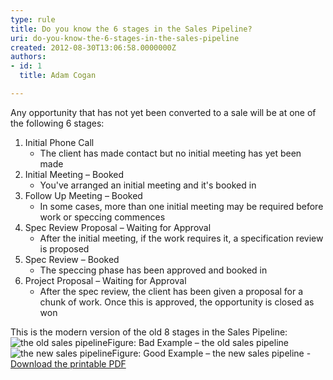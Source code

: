 ```yaml
---
type: rule
title: Do you know the 6 stages in the Sales Pipeline?
uri: do-you-know-the-6-stages-in-the-sales-pipeline
created: 2012-08-30T13:06:58.0000000Z
authors:
- id: 1
  title: Adam Cogan

---
```


 
Any opportunity that has not yet been converted to a sale will be at one of the following 6 stages:
 
1. Initial Phone Call
    - The client has made contact but no initial meeting has yet been made
2. Initial Meeting – Booked
    - You've arranged an initial meeting and it's booked in
3. Follow Up Meeting – Booked
    - In some cases, more than one initial meeting may be required before work or speccing commences
4. Spec Review Proposal – Waiting for Approval
    - After the initial meeting, if the work requires it, a specification review is proposed
5. Spec Review – Booked
    - The speccing phase has been approved and booked in
6. Project Proposal – Waiting for Approval
    - After the spec review, the client has been given a proposal for a chunk of work. Once this is approved, the opportunity is closed as won


This is the modern version of the old 8 stages in the Sales Pipeline:
![the old sales pipeline](/Management/RulesToSuccessfulSalesAndAccountManagement/PublishingImages/old-sales-pipeline.jpg)Figure: Bad Example – the old sales pipeline![the new sales pipeline](/Management/RulesToSuccessfulSalesAndAccountManagement/PublishingImages/new-sales-pipeline.jpg)Figure: Good Example – the new sales pipeline - [Download the printable PDF](http&#58;//www.ssw.com.au/ssw/Standards/Rules/Files/6-Stages-in-the-Sales-Pipeline.pdf)
